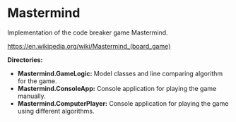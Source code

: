 # Mastermind
Implementation of the code breaker game Mastermind.

<https://en.wikipedia.org/wiki/Mastermind_(board_game)>

__Directories:__
- __Mastermind.GameLogic:__ Model classes and line comparing algorithm for the game.
- __Mastermind.ConsoleApp:__ Console application for playing the game manually.
- __Mastermind.ComputerPlayer:__ Console application for playing the game using different algorithms.
